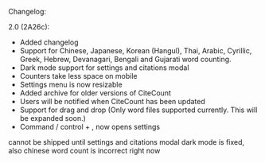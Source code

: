 Changelog:

2.0 (2A26c): 
- Added changelog
- Support for Chinese, Japanese, Korean (Hangul), Thai, Arabic, Cyrillic, Greek, Hebrew, Devanagari, Bengali and Gujarati word counting.
- Dark mode support for settings and citations modal
- Counters take less space on mobile
- Settings menu is now resizable
- Added archive for older versions of CiteCount
- Users will be notified when CiteCount has been updated
- Support for drag and drop (Only word files supported currently. This will be expanded soon.)
- Command / control + , now opens settings

cannot be shipped until settings and citations modal dark mode is fixed, also chinese word count is incorrect right now
